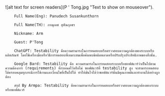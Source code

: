  ![alt text for screen readers](P ' Tong.jpg "Text to show on mouseover").

        Full Name(Eng): Panudech Susankunthorn

        Full Name(TH): ภาณุเดช สุสัณกุลธร

        Nickname: Arm

        Guest: P'Tong

        ChatGPT: Testability คือความสามารถในการทดสอบหรือตรวจสอบความถูกต้องของระบบหรือผลิตภัณฑ์ โดยใช้เครื่องมือหรือวิธีการทดสอบที่เหมาะสมเพื่อค้นพบข้อผิดพลาดหรือปรับปรุงประสิทธิภาพของสิ่งนั้น.

        Google Bard: Testability คือ ความสามารถในการทดสอบระบบหรือซอฟต์แวร์ว่าเป็นไปตามความต้องการ (requirements) ที่กำหนดไว้หรือไม่ ซอฟต์แวร์ที่ testability สูง จะสามารถทดสอบได้ครอบคลุมทุกกรณีการใช้งานและเงื่อนไขที่เป็นไปได้ ทำให้มั่นใจได้ว่าซอฟต์แวร์นั้นมีคุณภาพดีและทำงานได้อย่างถูกต้อง

        สรุป By Armpa: Testability คือความสามารถในการทดสอบหรือตรวจสอบความถูกต้องของระบบหรือซอฟต์เเวร์
